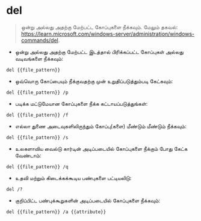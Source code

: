 # del

> ஒன்று அல்லது அதற்கு மேற்பட்ட கோப்புகளை நீக்கவும்.
> மேலும் தகவல்: <https://learn.microsoft.com/windows-server/administration/windows-commands/del>.

- ஒன்று அல்லது அதற்கு மேற்பட்ட இடத்தால் பிரிக்கப்பட்ட கோப்புகள் அல்லது வடிவங்களை நீக்கவும்:

`del {{file_pattern}}`

- ஒவ்வொரு கோப்பையும் நீக்குவதற்கு முன் உறுதிப்படுத்தும்படி கேட்கவும்:

`del {{file_pattern}} /p`

- படிக்க மட்டுமேயான கோப்புகளை நீக்க கட்டாயப்படுத்துங்கள்:

`del {{file_pattern}} /f`

- எல்லா துணை அடைவுகளிலிருந்தும் கோப்பு(களை) மீண்டும் மீண்டும் நீக்கவும்:

`del {{file_pattern}} /s`

- உலகளாவிய வைல்டு கார்டின் அடிப்படையில் கோப்புகளை நீக்கும் போது கேட்க வேண்டாம்:

`del {{file_pattern}} /q`

- உதவி மற்றும் கிடைக்கக்கூடிய பண்புகளை பட்டியலிடு:

`del /?`

- குறிப்பிட்ட பண்புக்கூறுகளின் அடிப்படையில் கோப்புகளை நீக்கவும்:

`del {{file_pattern}} /a {{attribute}}`
